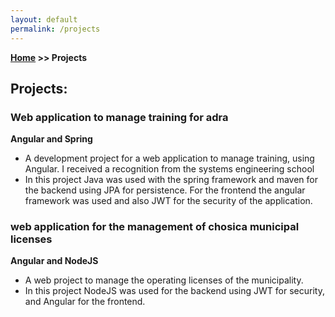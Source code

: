 ```yaml
---
layout: default
permalink: /projects
---
```

**[Home](/) >> Projects**

## Projects:

<div class="card">
  <h3>Web application to manage training for adra</h3>
  <p><b>Angular and Spring</b></p>
  <ul>
    <li>A development project for a web application to manage training, using Angular. I received a recognition from the systems engineering school</li>
    <li>In this project Java was used with the spring framework and maven for the backend using JPA for persistence. For the frontend the angular framework was used and also JWT for the security of the application.</li>
  </ul>
</div>

<div class="card">
  <h3>web application for the management of chosica municipal licenses</h3>
  <p><b>Angular and NodeJS</b></p>
  <ul>
    <li>A web project to manage the operating licenses of the municipality.</li>
    <li>In this project NodeJS was used for the backend using JWT for security, and Angular for the frontend.</li>
  </ul>
</div>
